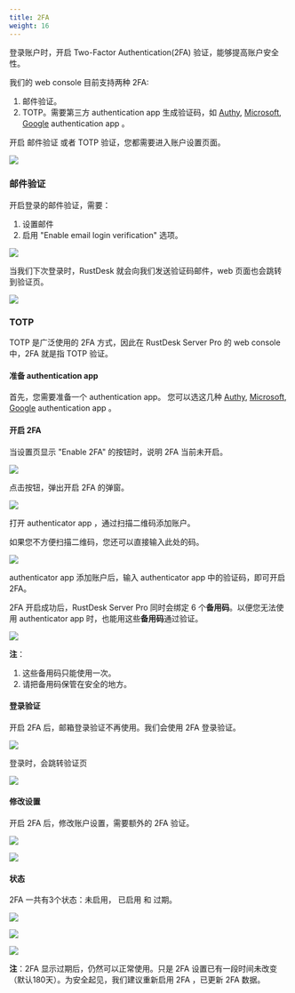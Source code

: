 ```yaml
---
title: 2FA
weight: 16
---
```


登录账户时，开启 Two-Factor Authentication(2FA) 验证，能够提高账户安全性。

我们的 web console 目前支持两种 2FA:

1. 邮件验证。
2. TOTP。需要第三方 authentication app 生成验证码，如 [Authy](https://authy.com/), [Microsoft](https://www.microsoft.com/en-us/security/mobile-authenticator-app/), [Google](https://play.google.com/store/apps/details?id=com.google.android.apps.authenticator2/) authentication app 。


开启 邮件验证 或者 TOTP 验证，您都需要进入账户设置页面。

![](/docs/en/self-host/rustdesk-server-pro/2FA/images/1-settings-account.png)

### 邮件验证

开启登录的邮件验证，需要：

1. 设置邮件
2. 启用 "Enable email login verification" 选项。

![](/docs/en/self-host/rustdesk-server-pro/2FA/images/2-2fa-email-1.png)

当我们下次登录时，RustDesk 就会向我们发送验证码邮件，web 页面也会跳转到验证页。

![](/docs/en/self-host/rustdesk-server-pro/2FA/images/2-2fa-email-2.png)


### TOTP

TOTP 是广泛使用的 2FA 方式，因此在 RustDesk Server Pro 的 web console 中，2FA 就是指 TOTP 验证。

#### 准备 authentication app

首先，您需要准备一个 authentication app。
您可以选这几种 [Authy](https://authy.com/), [Microsoft](https://www.microsoft.com/en-us/security/mobile-authenticator-app/), [Google](https://play.google.com/store/apps/details?id=com.google.android.apps.authenticator2/) authentication app 。

#### 开启 2FA

当设置页显示 "Enable 2FA" 的按钮时，说明 2FA 当前未开启。

![](/docs/en/self-host/rustdesk-server-pro/2FA/images/3-2fa-enable-1.png)


点击按钮，弹出开启 2FA 的弹窗。

![](/docs/en/self-host/rustdesk-server-pro/2FA/images/3-2fa-enable-2.png)


打开 authenticator app ，通过扫描二维码添加账户。

如果您不方便扫描二维码，您还可以直接输入此处的码。

![](/docs/en/self-host/rustdesk-server-pro/2FA/images/3-2fa-enable-3.png)

authenticator app 添加账户后，输入 authenticator app 中的验证码，即可开启 2FA。

2FA 开启成功后，RustDesk Server Pro 同时会绑定 6 个**备用码**。以便您无法使用 authenticator app 时，也能用这些**备用码**通过验证。

![](/docs/en/self-host/rustdesk-server-pro/2FA/images/3-2fa-enable-4.png)


**注**：

1. 这些备用码只能使用一次。
2. 请把备用码保管在安全的地方。

#### 登录验证

开启 2FA 后，邮箱登录验证不再使用。我们会使用 2FA 登录验证。

![](/docs/en/self-host/rustdesk-server-pro/2FA/images/3-2fa-enable-login-5.png)


登录时，会跳转验证页

![](/docs/en/self-host/rustdesk-server-pro/2FA/images/3-2fa-enable-login-6.png)


#### 修改设置

开启 2FA 后，修改账户设置，需要额外的 2FA 验证。

![](/docs/en/self-host/rustdesk-server-pro/2FA/images/3-2fa-settings-1.png)


![](/docs/en/self-host/rustdesk-server-pro/2FA/images/3-2fa-settings-2.png)


#### 状态

2FA 一共有3个状态：未启用， 已启用 和 过期。

![](/docs/en/self-host/rustdesk-server-pro/2FA/images/3-2fa-state-not-enabled.png)

![](/docs/en/self-host/rustdesk-server-pro/2FA/images/3-2fa-state-enabled.png)

![](/docs/en/self-host/rustdesk-server-pro/2FA/images/3-2fa-state-expired.png)

**注**：2FA 显示过期后，仍然可以正常使用。只是 2FA 设置已有一段时间未改变（默认180天）。为安全起见，我们建议重新启用 2FA ，已更新 2FA 数据。
